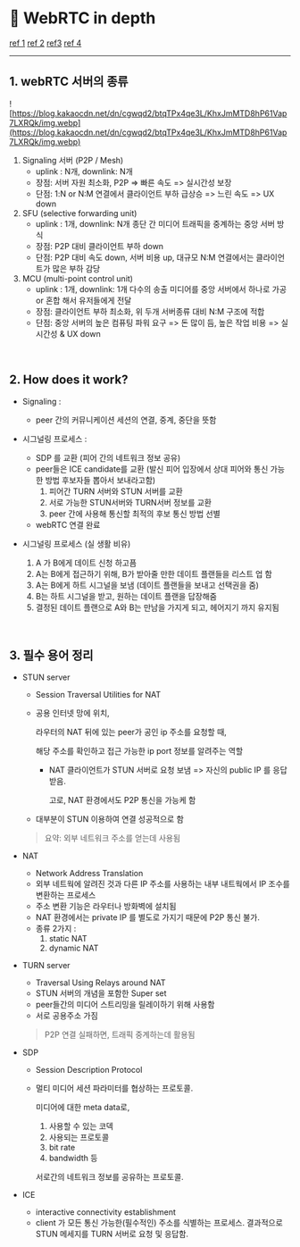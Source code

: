 # 🍳 WebRTC in depth

[ref 1](https://surprisecomputer.tistory.com/8?category=909008) [ref 2](https://millo-l.github.io/WebRTC-구현-방식-Mesh-SFU-MCU/) [ref3](https://andonekwon.tistory.com/59) [ref 4](https://rosypark.tistory.com/291?category=756213)

---

## 1. webRTC 서버의 종류

![https://blog.kakaocdn.net/dn/cgwqd2/btqTPx4qe3L/KhxJmMTD8hP61Vap7LXRQk/img.webp](https://blog.kakaocdn.net/dn/cgwqd2/btqTPx4qe3L/KhxJmMTD8hP61Vap7LXRQk/img.webp)

1. Signaling 서버 (P2P / Mesh)
   - uplink : N개, downlink: N개
   - 장점: 서버 자원 최소화, P2P => 빠른 속도 => 실시간성 보장
   - 단점: 1:N or N:M 연결에서 클라이언트 부하 급상승 => 느린 속도 => UX down
2. SFU (selective forwarding unit)
   - uplink : 1개, downlink: N개
     종단 간 미디어 트래픽을 중계하는 중앙 서버 방식
   - 장점: P2P 대비 클라이언트 부하 down
   - 단점: P2P 대비 속도 down, 서버 비용 up, 대규모 N:M 연결에서는 클라이언트가 많은 부하 감당
3. MCU (multi-point control unit)
   - uplink : 1개, downlink: 1개
     다수의 송출 미디어를 중앙 서버에서 하나로 가공 or 혼합 해서 유저들에게 전달
   - 장점: 클라이언트 부하 최소화, 위 두개 서버종류 대비 N:M 구조에 적합
   - 단점: 중앙 서버의 높은 컴퓨팅 파워 요구 => 돈 많이 듬, 높은 작업 비용 => 실시간성 & UX down

<br>

## 2. How does it work?

- Signaling :
  - peer 간의 커뮤니케이션 세션의 연결, 중계, 중단을 뜻함

- 시그널링 프로세스 :
  - SDP 를 교환 (피어 간의 네트워크 정보 공유)
  - peer들은 ICE candidate를 교환 (발신 피어 입장에서 상대 피어와 통신 가능한 방법 후보자들 뽑아서 보내라고함)
    1. 피어간 TURN 서버와 STUN 서버를 교환
    2. 서로 가능한 STUN서버와 TURN서버 정보를 교환
    3. peer 간에 사용해 통신할 최적의 후보 통신 방법 선별
  - webRTC 연결 완료

- 시그널링 프로세스 (실 생활 비유)
  1. A 가 B에게 데이트 신청 하고픔
  2. A는 B에게 접근하기 위해,  B가 받아줄 만한 데이트 플랜들을 리스트 업 함
  3. A는 B에게 하트 시그널을 보냄 (데이트 플랜들을 보내고 선택권을 줌)
  4. B는 하트 시그널을 받고, 원하는 데이트 플랜을 답장해줌
  5. 결정된 데이트 플랜으로 A와 B는 만남을 가지게 되고, 헤어지기 까지 유지됨

<br>

## 3. 필수 용어 정리

- STUN server

  - Session Traversal Utilities for NAT

  - 공용 인터넷 망에 위치,

    라우터의 NAT 뒤에 있는 peer가 공인 ip 주소를 요청할 때,

    해당 주소를 확인하고 접근 가능한 ip port 정보를 알려주는 역할

    - NAT 클라이언트가 STUN 서버로 요청 보냄 => 자신의 public IP 를 응답 받음.

      고로, NAT 환경에서도 P2P 통신을 가능케 함

  - 대부분이 STUN 이용하여 연결 성공적으로 함

  > 요약: 외부 네트워크 주소를 얻는데 사용됨

- NAT

  - Network Address Translation
  - 외부 네트웍에 알려진 것과 다른 IP 주소를 사용하는 내부 내트웍에서 IP 조수를 변환하는 프로세스
  - 주소 변환 기능은 라우터나 방화벽에 설치됨
  - NAT 환경에서는 private IP 를 별도로 가지기 때문에 P2P 통신 불가.
  - 종류 2가지 :
    1. static NAT
    2. dynamic NAT

- TURN server

  - Traversal Using Relays around NAT
  - STUN 서버의 개념을 포함한 Super set
  - peer들간의 미디어 스트리밍을 릴레이하기 위해 사용함
  - 서로 공용주소 가짐

  > P2P 연결 실패하면, 트래픽 중계하는데 활용됨

- SDP

  - Session Description Protocol

  - 멀티 미디어 세션 파라미터를 협상하는 프로토콜.

    미디어에 대한 meta data로,

    1. 사용할 수 있는 코덱
    2. 사용되는 프로토콜
    3. bit rate
    4. bandwidth 등

    서로간의 네트워크 정보를 공유하는 프로토콜.

- ICE

  - interactive connectivity establishment
  - client 가 모든 통신 가능한(필수적인) 주소를 식별하는 프로세스. 결과적으로 STUN 메세지를 TURN 서버로 요청 및 응답함.